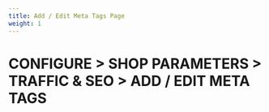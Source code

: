 ```yaml
---
title: Add / Edit Meta Tags Page
weight: 1
---
```

# **CONFIGURE > SHOP PARAMETERS > TRAFFIC & SEO > ADD / EDIT META TAGS**
